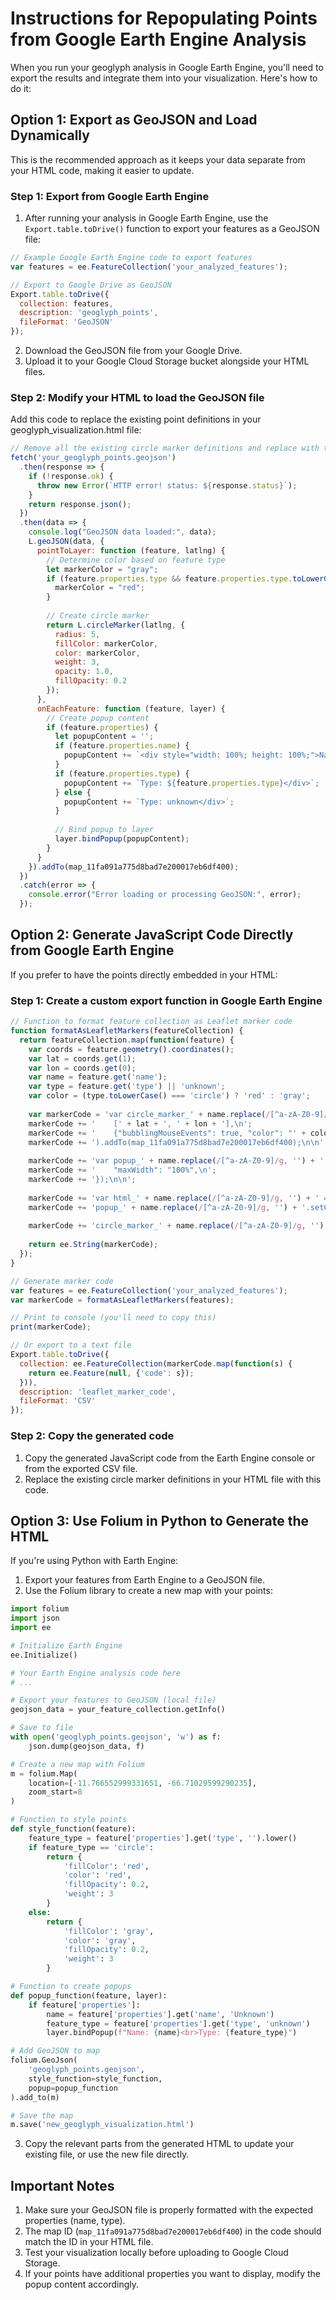 # Instructions for Repopulating Points from Google Earth Engine Analysis

When you run your geoglyph analysis in Google Earth Engine, you'll need to export the results and integrate them into your visualization. Here's how to do it:

## Option 1: Export as GeoJSON and Load Dynamically

This is the recommended approach as it keeps your data separate from your HTML code, making it easier to update.

### Step 1: Export from Google Earth Engine
1. After running your analysis in Google Earth Engine, use the `Export.table.toDrive()` function to export your features as a GeoJSON file:

```javascript
// Example Google Earth Engine code to export features
var features = ee.FeatureCollection('your_analyzed_features');

// Export to Google Drive as GeoJSON
Export.table.toDrive({
  collection: features,
  description: 'geoglyph_points',
  fileFormat: 'GeoJSON'
});
```

2. Download the GeoJSON file from your Google Drive.
3. Upload it to your Google Cloud Storage bucket alongside your HTML files.

### Step 2: Modify your HTML to load the GeoJSON file

Add this code to replace the existing point definitions in your geoglyph_visualization.html file:

```javascript
// Remove all the existing circle marker definitions and replace with this code
fetch('your_geoglyph_points.geojson')
  .then(response => {
    if (!response.ok) {
      throw new Error(`HTTP error! status: ${response.status}`);
    }
    return response.json();
  })
  .then(data => {
    console.log("GeoJSON data loaded:", data);
    L.geoJSON(data, {
      pointToLayer: function (feature, latlng) {
        // Determine color based on feature type
        let markerColor = "gray";
        if (feature.properties.type && feature.properties.type.toLowerCase() === "circle") {
          markerColor = "red";
        }
        
        // Create circle marker
        return L.circleMarker(latlng, {
          radius: 5,
          fillColor: markerColor,
          color: markerColor,
          weight: 3,
          opacity: 1.0,
          fillOpacity: 0.2
        });
      },
      onEachFeature: function (feature, layer) {
        // Create popup content
        if (feature.properties) {
          let popupContent = '';
          if (feature.properties.name) {
            popupContent += `<div style="width: 100%; height: 100%;">Name: ${feature.properties.name}<br>`;
          }
          if (feature.properties.type) {
            popupContent += `Type: ${feature.properties.type}</div>`;
          } else {
            popupContent += `Type: unknown</div>`;
          }
          
          // Bind popup to layer
          layer.bindPopup(popupContent);
        }
      }
    }).addTo(map_11fa091a775d8bad7e200017eb6df400);
  })
  .catch(error => {
    console.error("Error loading or processing GeoJSON:", error);
  });
```

## Option 2: Generate JavaScript Code Directly from Google Earth Engine

If you prefer to have the points directly embedded in your HTML:

### Step 1: Create a custom export function in Google Earth Engine

```javascript
// Function to format feature collection as Leaflet marker code
function formatAsLeafletMarkers(featureCollection) {
  return featureCollection.map(function(feature) {
    var coords = feature.geometry().coordinates();
    var lat = coords.get(1);
    var lon = coords.get(0);
    var name = feature.get('name');
    var type = feature.get('type') || 'unknown';
    var color = (type.toLowerCase() === 'circle') ? 'red' : 'gray';
    
    var markerCode = 'var circle_marker_' + name.replace(/[^a-zA-Z0-9]/g, '') + ' = L.circleMarker(\n';
    markerCode += '    [' + lat + ', ' + lon + '],\n';
    markerCode += '    {"bubblingMouseEvents": true, "color": "' + color + '", "dashArray": null, "dashOffset": null, "fill": true, "fillColor": "' + color + '", "fillOpacity": 0.2, "fillRule": "evenodd", "lineCap": "round", "lineJoin": "round", "opacity": 1.0, "radius": 5, "stroke": true, "weight": 3}\n';
    markerCode += ').addTo(map_11fa091a775d8bad7e200017eb6df400);\n\n';
    
    markerCode += 'var popup_' + name.replace(/[^a-zA-Z0-9]/g, '') + ' = L.popup({\n';
    markerCode += '    "maxWidth": "100%",\n';
    markerCode += '});\n\n';
    
    markerCode += 'var html_' + name.replace(/[^a-zA-Z0-9]/g, '') + ' = $(`<div style="width: 100.0%; height: 100.0%;">Name: ' + name + '<br>Type: ' + type + '</div>`)[0];\n';
    markerCode += 'popup_' + name.replace(/[^a-zA-Z0-9]/g, '') + '.setContent(html_' + name.replace(/[^a-zA-Z0-9]/g, '') + ');\n\n';
    
    markerCode += 'circle_marker_' + name.replace(/[^a-zA-Z0-9]/g, '') + '.bindPopup(popup_' + name.replace(/[^a-zA-Z0-9]/g, '') + ');\n\n';
    
    return ee.String(markerCode);
  });
}

// Generate marker code
var features = ee.FeatureCollection('your_analyzed_features');
var markerCode = formatAsLeafletMarkers(features);

// Print to console (you'll need to copy this)
print(markerCode);

// Or export to a text file
Export.table.toDrive({
  collection: ee.FeatureCollection(markerCode.map(function(s) {
    return ee.Feature(null, {'code': s});
  })),
  description: 'leaflet_marker_code',
  fileFormat: 'CSV'
});
```

### Step 2: Copy the generated code

1. Copy the generated JavaScript code from the Earth Engine console or from the exported CSV file.
2. Replace the existing circle marker definitions in your HTML file with this code.

## Option 3: Use Folium in Python to Generate the HTML

If you're using Python with Earth Engine:

1. Export your features from Earth Engine to a GeoJSON file.
2. Use the Folium library to create a new map with your points:

```python
import folium
import json
import ee

# Initialize Earth Engine
ee.Initialize()

# Your Earth Engine analysis code here
# ...

# Export your features to GeoJSON (local file)
geojson_data = your_feature_collection.getInfo()

# Save to file
with open('geoglyph_points.geojson', 'w') as f:
    json.dump(geojson_data, f)

# Create a new map with Folium
m = folium.Map(
    location=[-11.766552999331651, -66.71029599290235],
    zoom_start=8
)

# Function to style points
def style_function(feature):
    feature_type = feature['properties'].get('type', '').lower()
    if feature_type == 'circle':
        return {
            'fillColor': 'red',
            'color': 'red',
            'fillOpacity': 0.2,
            'weight': 3
        }
    else:
        return {
            'fillColor': 'gray',
            'color': 'gray',
            'fillOpacity': 0.2,
            'weight': 3
        }

# Function to create popups
def popup_function(feature, layer):
    if feature['properties']:
        name = feature['properties'].get('name', 'Unknown')
        feature_type = feature['properties'].get('type', 'unknown')
        layer.bindPopup(f"Name: {name}<br>Type: {feature_type}")

# Add GeoJSON to map
folium.GeoJson(
    'geoglyph_points.geojson',
    style_function=style_function,
    popup=popup_function
).add_to(m)

# Save the map
m.save('new_geoglyph_visualization.html')
```

3. Copy the relevant parts from the generated HTML to update your existing file, or use the new file directly.

## Important Notes

1. Make sure your GeoJSON file is properly formatted with the expected properties (name, type).
2. The map ID (`map_11fa091a775d8bad7e200017eb6df400`) in the code should match the ID in your HTML file.
3. Test your visualization locally before uploading to Google Cloud Storage.
4. If your points have additional properties you want to display, modify the popup content accordingly.
